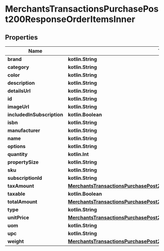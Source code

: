 
# MerchantsTransactionsPurchasePost200ResponseOrderItemsInner

## Properties
Name | Type | Description | Notes
------------ | ------------- | ------------- | -------------
**brand** | **kotlin.String** |  |  [optional]
**category** | **kotlin.String** |  |  [optional]
**color** | **kotlin.String** |  |  [optional]
**description** | **kotlin.String** |  |  [optional]
**detailsUrl** | **kotlin.String** |  |  [optional]
**id** | **kotlin.String** |  |  [optional]
**imageUrl** | **kotlin.String** |  |  [optional]
**includedInSubscription** | **kotlin.Boolean** |  |  [optional]
**isbn** | **kotlin.String** |  |  [optional]
**manufacturer** | **kotlin.String** |  |  [optional]
**name** | **kotlin.String** |  |  [optional]
**options** | **kotlin.String** |  |  [optional]
**quantity** | **kotlin.Int** |  |  [optional]
**propertySize** | **kotlin.String** |  |  [optional]
**sku** | **kotlin.String** |  |  [optional]
**subscriptionId** | **kotlin.String** |  |  [optional]
**taxAmount** | [**MerchantsTransactionsPurchasePost200ResponseOrderItemsInnerTaxAmount**](MerchantsTransactionsPurchasePost200ResponseOrderItemsInnerTaxAmount.md) |  |  [optional]
**taxable** | **kotlin.Boolean** |  |  [optional]
**totalAmount** | [**MerchantsTransactionsPurchasePost200ResponseOrderItemsInnerTotalAmount**](MerchantsTransactionsPurchasePost200ResponseOrderItemsInnerTotalAmount.md) |  |  [optional]
**type** | **kotlin.String** |  |  [optional]
**unitPrice** | [**MerchantsTransactionsPurchasePost200ResponseOrderItemsInnerTaxAmount**](MerchantsTransactionsPurchasePost200ResponseOrderItemsInnerTaxAmount.md) |  |  [optional]
**uom** | **kotlin.String** |  |  [optional]
**upc** | **kotlin.String** |  |  [optional]
**weight** | [**MerchantsTransactionsPurchasePost200ResponseOrderItemsInnerWeight**](MerchantsTransactionsPurchasePost200ResponseOrderItemsInnerWeight.md) |  |  [optional]



